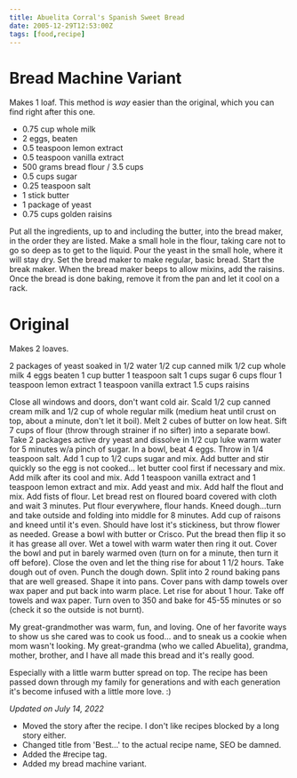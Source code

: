 ```yaml
---
title: Abuelita Corral's Spanish Sweet Bread
date: 2005-12-29T12:53:00Z
tags: [food,recipe]
---
```

# Bread Machine Variant

Makes 1 loaf. This method is *way* easier than the original,
which you can find right after this one.

* 0.75 cup whole milk
* 2 eggs, beaten
* 0.5 teaspoon lemon extract
* 0.5 teaspoon vanilla extract
* 500 grams bread flour / 3.5 cups
* 0.5 cups sugar
* 0.25 teaspoon salt
* 1 stick butter
* 1 package of yeast
* 0.75 cups golden raisins

Put all the ingredients, up to and including the butter,
into the bread maker, in the order they are listed.
Make a small hole in the flour,
taking care not to go so deep as to get to the liquid.
Pour the yeast in the small hole, where it will stay dry.
Set the bread maker to make regular, basic bread.
Start the break maker.
When the bread maker beeps to allow mixins, add the raisins.
Once the bread is done baking, remove it from the pan
and let it cool on a rack.

# Original

Makes 2 loaves.

2 packages of yeast soaked in 1/2 water
1/2 cup canned milk
1/2 cup whole milk
4 eggs beaten
1 cup butter
1 teaspoon salt
1 cups sugar
6 cups flour
1 teaspoon lemon extract
1 teaspoon vanilla extract
1.5 cups raisins

Close all windows and doors, don't want cold air.
Scald 1/2 cup canned cream milk and 1/2 cup of whole regular milk
(medium heat until crust on top, about a minute, don't let it boil).
Melt 2 cubes of butter on low heat.
Sift 7 cups of flour (throw through strainer if no sifter) into a separate bowl.
Take 2 packages active dry yeast and dissolve in 1/2 cup luke warm water for
5 minutes w/a pinch of sugar.
In a bowl, beat 4 eggs.
Throw in 1/4 teaspoon salt.
Add 1 cup to 1/2 cups sugar and mix.
Add butter and stir quickly so the egg is not cooked...
let butter cool first if necessary and mix.
Add milk after its cool and mix.
Add 1 teaspoon vanilla extract and 1 teaspoon lemon extract and mix.
Add yeast and mix.
Add half the flout and mix.
Add fists of flour.
Let bread rest on floured board covered with cloth and wait 3 minutes.
Put flour everywhere, flour hands.
Kneed dough...turn and take outside and folding into middle for 8 minutes.
Add cup of raisons and kneed until it's even.
Should have lost it's stickiness, but throw flower as needed.
Grease a bowl with butter or Crisco.
Put the bread then flip it so it has grease all over.
Wet a towel with warm water then ring it out.
Cover the bowl and put in barely warmed oven
(turn on for a minute, then turn it off before).
Close the oven and let the thing rise for about 1 1/2 hours.
Take dough out of oven.
Punch the dough down.
Split into 2 round baking pans that are well greased.
Shape it into pans.
Cover pans with damp towels over wax paper and put back into warm place.
Let rise for about 1 hour.
Take off towels and wax paper.
Turn oven to 350 and bake for 45-55 minutes or so
(check it so the outside is not burnt).

My great-grandmother was warm, fun, and loving.
One of her favorite ways to show us she cared was to cook us food...
and to sneak us a cookie when mom wasn't looking.
My great-grandma (who we called Abuelita), grandma, mother, brother,
and I have all made this bread and it's really good.

Especially with a little warm butter spread on top.
The recipe has been passed down through my family for generations
and with each generation it's become infused with a little more love. :)

*Updated on July 14, 2022*

* Moved the story after the recipe. I don't like recipes blocked by a long story either.
* Changed title from 'Best...' to the actual recipe name, SEO be damned.
* Added the #recipe tag.
* Added my bread machine variant.
 
